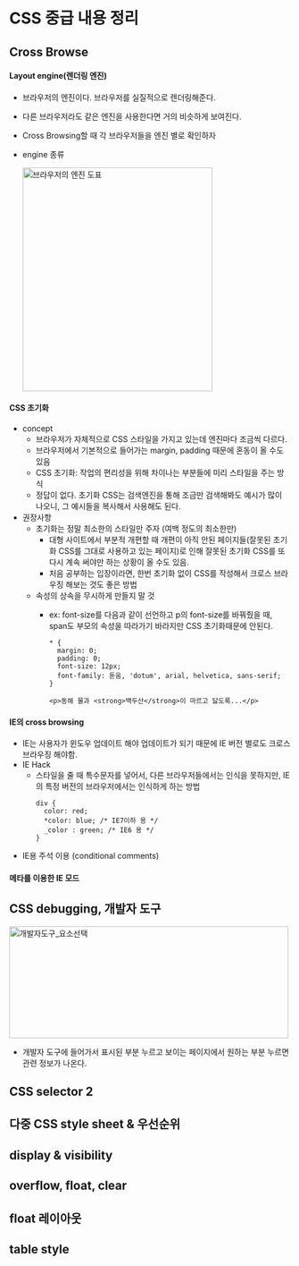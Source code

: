 CSS 중급 내용 정리
=============
Cross Browse
-------------
#### Layout engine(렌더링 엔진)
  + 브라우저의 엔진이다. 브라우저를 실질적으로 렌더링해준다.
  + 다른 브라우저라도 같은 엔진을 사용한다면 거의 비슷하게 보여진다.
  + Cross Browsing할 때 각 브라우저들을 엔진 별로 확인하자
  + engine 종류
  
      <img src="http://webberstd.cdn1.cafe24.com/img/css-2/cross-engine.png" width="340px" height="400px" title="브라우저의 엔진 도표" alt="브라우저의 엔진 도표"></img><br/>
      
      
#### CSS 초기화
  * concept
    - 브라우저가 자체적으로 CSS 스타일을 가지고 있는데 엔진마다 조금씩 다르다.
    - 브라우저에서 기본적으로 들어가는 margin, padding 때문에 혼동이 올 수도 있음
    - CSS 초기화: 작업의 편리성을 위해 차이나는 부분들에 미리 스타일을 주는 방식
    - 정답이 없다. 초기화 CSS는 검색엔진을 통해 조금만 검색해봐도 예시가 많이 나오니, 그 예시들을 복사해서 사용해도 된다.
  * 권장사항
    - 초기화는 정말 최소한의 스타일만 주자 (여백 정도의 최소한만)
      - 대형 사이트에서 부분적 개편할 때 개편이 아직 안된 페이지들(잘못된 초기화 CSS를 그대로 사용하고 있는 페이지)로 인해 잘못된 초기화 CSS를 또 다시 계속 써야만 하는 상황이 올 수도 있음.
      - 처음 공부하는 입장이라면, 한번 초기화 없이 CSS를 작성해서 크로스 브라우징 해보는 것도 좋은 방법
    - 속성의 상속을 무시하게 만들지 말 것
      - ex: font-size를 다음과 같이 선언하고 p의 font-size를 바꿔줬을 때, span도 부모의 속성을 따라가기 바라지만 CSS 초기화때문에 안된다.

          ```
          * {
            margin: 0;
            padding: 0;
            font-size: 12px;
            font-family: 돋움, 'dotum', arial, helvetica, sans-serif;
          }
          ```
          ```
          <p>동해 물과 <strong>백두산</strong>이 마르고 닳도록...</p>
          ```
          
#### IE의 cross browsing
  - IE는 사용자가 윈도우 업데이트 해야 업데이트가 되기 때문에 IE 버전 별로도 크로스 브라우징 해야함.
  - IE Hack
    - 스타일을 줄 때 특수문자를 넣어서, 다른 브라우저들에서는 인식을 못하지만, IE의 특정 버전의 브라우저에서는 인식하게 하는 방법
      ```
      div {
        color: red;
        *color: blue; /* IE7이하 용 */
        _color : green; /* IE6 용 */
      }
      ```
  - IE용 주석 이용 (conditional comments)
  


#### 메타를 이용한 IE 모드
    


CSS debugging, 개발자 도구
-------------
<img src="https://github.com/gina7484/gina7484.github.io/blob/master/webstudy_sum/developer_tool.png
" width="500px" height="200px" title="개발자도구_요소선택" alt="개발자도구_요소선택"></img><br/>

- 개발자 도구에 들어가서 표시된 부분 누르고 보이는 페이지에서 원하는 부분 누르면 관련 정보가 나온다.


CSS selector 2
-------------


다중 CSS style sheet & 우선순위
-------------


display & visibility
-------------


overflow, float, clear
-------------


float 레이아웃
-------------


table style
-------------

